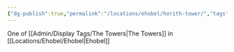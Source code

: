 ```yaml
---
{"dg-publish":true,"permalink":"/locations/ehobel/horith-tower/","tags":["Location","Unexplored"],"noteIcon":""}
---
```


One of [[Admin/Display Tags/The Towers\|The Towers]] in [[Locations/Ehobel/Ehobel\|Ehobel]]